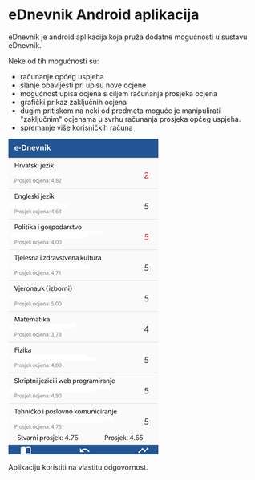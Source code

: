# eDnevnik Android aplikacija

eDnevnik je android aplikacija koja pruža dodatne mogućnosti u sustavu eDnevnik.

Neke od tih mogućnosti su:
* računanje općeg uspjeha 
* slanje obavijesti pri upisu nove ocjene
* mogućnost upisa ocjena s ciljem računanja prosjeka ocjena
* grafički prikaz zaključnih ocjena
* dugim pritiskom na neki od predmeta moguće je manipulirati "zaključnim" ocjenama u svrhu računanja prosjeka općeg uspjeha.
* spremanje više korisničkih računa


![img](/Screenshot.png)


Aplikaciju koristiti na vlastitu odgovornost.
